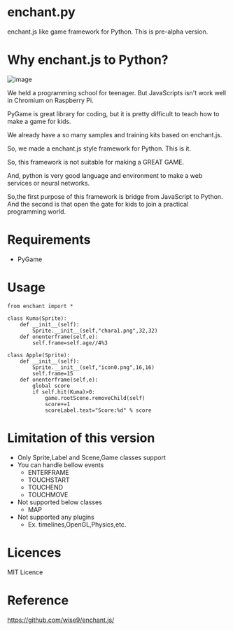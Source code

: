 # enchant.py
enchant.js like game framework for Python.
This is pre-alpha version.

# Why enchant.js to Python?

![image]('https://github.com/shi3z/enchantpy/chara1.png')

We held a programming school for teenager.
But JavaScripts isn't work well in Chromium on Raspberry Pi.

PyGame is great library for coding, but it is pretty difficult to teach how to make a game for kids.

We already have a so many samples and training kits based on enchant.js.


So, we made a enchant.js style framework for Python.
This is it.

So, this framework is not suitable for making a GREAT GAME.


And, python is very good language and environment to make a web services or neural networks.

So,the first purpose of this framework is bridge from JavaScript to Python.
And the second is that open the gate for kids to join a practical programming world.

# Requirements

- PyGame

# Usage

~~~
from enchant import *

class Kuma(Sprite):
	def __init__(self):
		Sprite.__init__(self,"chara1.png",32,32)
	def onenterframe(self,e):
		self.frame=self.age//4%3

class Apple(Sprite):
	def __init__(self):
		Sprite.__init__(self,"icon0.png",16,16)
		self.frame=15
	def onenterframe(self,e):
		global score
		if self.hit(Kuma)>0:
			game.rootScene.removeChild(self)
			score+=1
			scoreLabel.text="Score:%d" % score
~~~

# Limitation of this version

- Only Sprite,Label and Scene,Game classes support
- You can handle bellow events
  - ENTERFRAME
  - TOUCHSTART
  - TOUCHEND
  - TOUCHMOVE
- Not supported below classes
  - MAP
- Not supported any plugins
  - Ex. timelines,OpenGL,Physics,etc.


# Licences

MIT Licence

# Reference

https://github.com/wise9/enchant.js/
